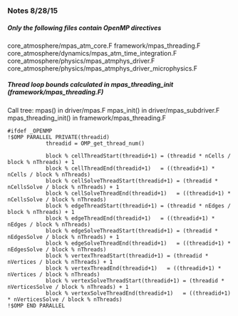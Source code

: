 ### Notes 8/28/15

##### Only the following files contain OpenMP directives

core_atmosphere/mpas_atm_core.F
framework/mpas_threading.F
core_atmosphere/dynamics/mpas_atm_time_integration.F
core_atmosphere/physics/mpas_atmphys_driver.F
core_atmosphere/physics/mpas_atmphys_driver_microphysics.F

##### Thread loop bounds calculated in mpas_threading_init (framework/mpas_threading.F)

Call tree:
mpas() in driver/mpas.F
mpas_init() in driver/mpas_subdriver.F
mpas_threading_init() in framework/mpas_threading.F

```
#ifdef _OPENMP
!$OMP PARALLEL PRIVATE(threadid)
            threadid = OMP_get_thread_num()

            block % cellThreadStart(threadid+1) = (threadid * nCells / block % nThreads) + 1
            block % cellThreadEnd(threadid+1)   = ((threadid+1) * nCells / block % nThreads)
            block % cellSolveThreadStart(threadid+1) = (threadid * nCellsSolve / block % nThreads) + 1
            block % cellSolveThreadEnd(threadid+1)   = ((threadid+1) * nCellsSolve / block % nThreads)
            block % edgeThreadStart(threadid+1) = (threadid * nEdges / block % nThreads) + 1
            block % edgeThreadEnd(threadid+1)   = ((threadid+1) * nEdges / block % nThreads)
            block % edgeSolveThreadStart(threadid+1) = (threadid * nEdgesSolve / block % nThreads) + 1
            block % edgeSolveThreadEnd(threadid+1)   = ((threadid+1) * nEdgesSolve / block % nThreads)
            block % vertexThreadStart(threadid+1) = (threadid * nVertices / block % nThreads) + 1
            block % vertexThreadEnd(threadid+1)   = ((threadid+1) * nVertices / block % nThreads)
            block % vertexSolveThreadStart(threadid+1) = (threadid * nVerticesSolve / block % nThreads) + 1
            block % vertexSolveThreadEnd(threadid+1)   = ((threadid+1) * nVerticesSolve / block % nThreads)
!$OMP END PARALLEL
```
